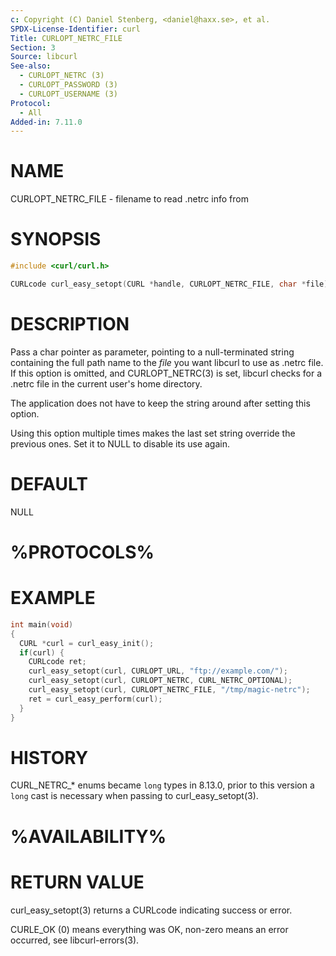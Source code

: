```yaml
---
c: Copyright (C) Daniel Stenberg, <daniel@haxx.se>, et al.
SPDX-License-Identifier: curl
Title: CURLOPT_NETRC_FILE
Section: 3
Source: libcurl
See-also:
  - CURLOPT_NETRC (3)
  - CURLOPT_PASSWORD (3)
  - CURLOPT_USERNAME (3)
Protocol:
  - All
Added-in: 7.11.0
---
```


# NAME

CURLOPT_NETRC_FILE - filename to read .netrc info from

# SYNOPSIS

~~~c
#include <curl/curl.h>

CURLcode curl_easy_setopt(CURL *handle, CURLOPT_NETRC_FILE, char *file);
~~~

# DESCRIPTION

Pass a char pointer as parameter, pointing to a null-terminated string
containing the full path name to the *file* you want libcurl to use as .netrc
file. If this option is omitted, and CURLOPT_NETRC(3) is set, libcurl checks
for a .netrc file in the current user's home directory.

The application does not have to keep the string around after setting this
option.

Using this option multiple times makes the last set string override the
previous ones. Set it to NULL to disable its use again.

# DEFAULT

NULL

# %PROTOCOLS%

# EXAMPLE

~~~c
int main(void)
{
  CURL *curl = curl_easy_init();
  if(curl) {
    CURLcode ret;
    curl_easy_setopt(curl, CURLOPT_URL, "ftp://example.com/");
    curl_easy_setopt(curl, CURLOPT_NETRC, CURL_NETRC_OPTIONAL);
    curl_easy_setopt(curl, CURLOPT_NETRC_FILE, "/tmp/magic-netrc");
    ret = curl_easy_perform(curl);
  }
}
~~~

# HISTORY

CURL_NETRC_\* enums became `long` types in 8.13.0, prior to this version
a `long` cast is necessary when passing to curl_easy_setopt(3).

# %AVAILABILITY%

# RETURN VALUE

curl_easy_setopt(3) returns a CURLcode indicating success or error.

CURLE_OK (0) means everything was OK, non-zero means an error occurred, see
libcurl-errors(3).
